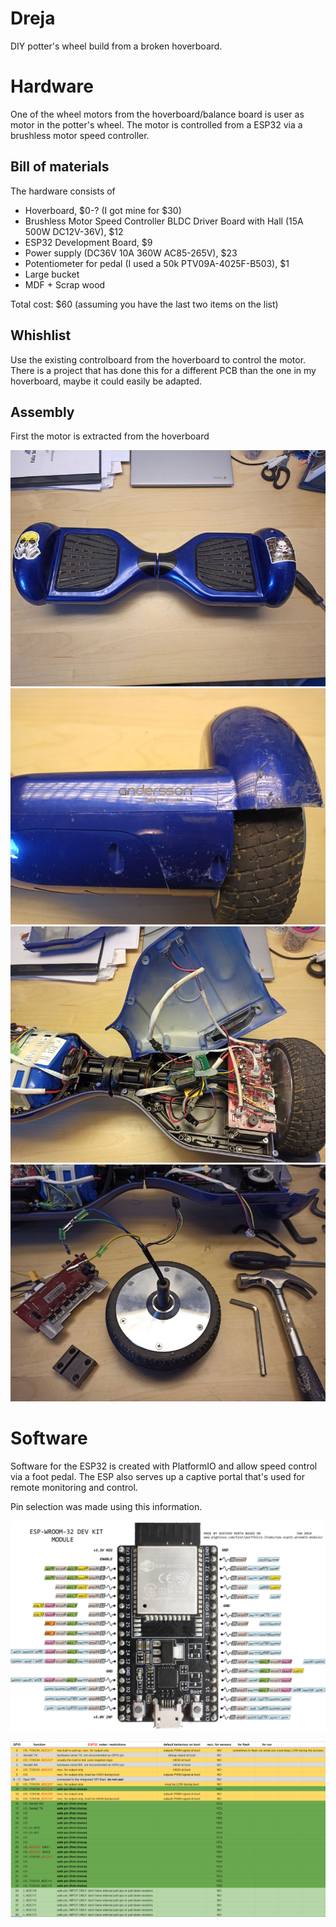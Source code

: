 # Dreja
DIY potter's wheel build from a broken hoverboard.

# Hardware
One of the wheel motors from the hoverboard/balance board is user as motor in the potter's wheel. The motor is controlled from a ESP32 via a brushless motor speed controller.

## Bill of materials
The hardware consists of
* Hoverboard, $0-? (I got mine for $30)
* Brushless Motor Speed Controller BLDC Driver Board with Hall (15A 500W DC12V-36V), $12
* ESP32 Development Board, $9
* Power supply (DC36V 10A 360W AC85-265V), $23
* Potentiometer for pedal (I used a 50k PTV09A-4025F-B503), $1
* Large bucket
* MDF + Scrap wood

Total cost: $60 (assuming you have the last two items on the list)

## Whishlist
Use the existing controlboard from the hoverboard to control the motor. There is a project that has done this for a different PCB than the one in my hoverboard, maybe it could easily be adapted.

## Assembly
First the motor is extracted from the hoverboard

![Hoverboard1](docs/images/IMG_20200306_112758_result.jpg)
![Hoverboard2](docs/images/IMG_20200306_112907_result.jpg)
![Hoverboard3](docs/images/IMG_20200306_113407_result.jpg)
![Hoverboard4](docs/images/IMG_20200306_115041_result.jpg)

# Software
Software for the ESP32 is created with PlatformIO and allow speed control via a foot pedal. The ESP also serves up a captive portal that's used for remote monitoring and control.

Pin selection was made using this information.

![ESP dev kit pins](docs/images/esp-wroom-32-devkit.jpg)

![ESP32 pins](docs/images/esp32_pin_table.png)

